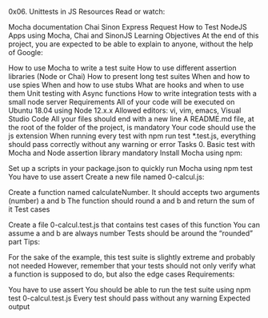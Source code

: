 0x06. Unittests in JS Resources Read or watch:

Mocha documentation Chai Sinon Express Request How to Test NodeJS Apps using Mocha, Chai and SinonJS Learning Objectives At the end of this project, you are expected to be able to explain to anyone, without the help of Google:

How to use Mocha to write a test suite How to use different assertion libraries (Node or Chai) How to present long test suites When and how to use spies When and how to use stubs What are hooks and when to use them Unit testing with Async functions How to write integration tests with a small node server Requirements All of your code will be executed on Ubuntu 18.04 using Node 12.x.x Allowed editors: vi, vim, emacs, Visual Studio Code All your files should end with a new line A README.md file, at the root of the folder of the project, is mandatory Your code should use the js extension When running every test with npm run test *.test.js, everything should pass correctly without any warning or error Tasks 0. Basic test with Mocha and Node assertion library mandatory Install Mocha using npm:

Set up a scripts in your package.json to quickly run Mocha using npm test You have to use assert Create a new file named 0-calcul.js:

Create a function named calculateNumber. It should accepts two arguments (number) a and b The function should round a and b and return the sum of it Test cases

Create a file 0-calcul.test.js that contains test cases of this function You can assume a and b are always number Tests should be around the “rounded” part Tips:

For the sake of the example, this test suite is slightly extreme and probably not needed However, remember that your tests should not only verify what a function is supposed to do, but also the edge cases Requirements:

You have to use assert You should be able to run the test suite using npm test 0-calcul.test.js Every test should pass without any warning Expected output
